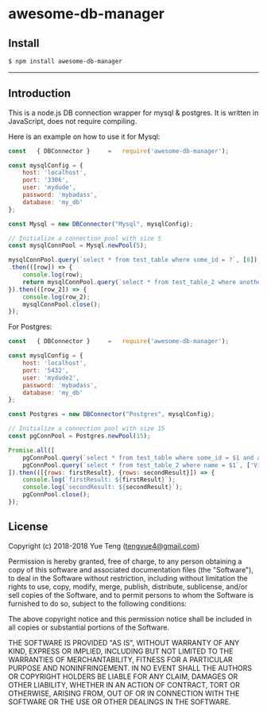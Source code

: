 # awesome-db-manager

## Install

```sh
$ npm install awesome-db-manager
```

---
## Introduction

This is a node.js DB connection wrapper for mysql & postgres. It is written in JavaScript, does not
require compiling.

Here is an example on how to use it for Mysql:

```js
const   { DBConnector }     =   require('awesome-db-manager');

const mysqlConfig = {
    host: 'localhost',
    port: '3306',
    user: 'mydude',
    password: 'mybadass',
    database: 'my_db'
};

const Mysql = new DBConnector("Mysql", mysqlConfig);

// Initialize a connection pool with size 5
const mysqlConnPool = Mysql.newPool(5);

mysqlConnPool.query(`select * from test_table where some_id = ?`, [8])
.then(([row]) => {
    console.log(row);
    return mysqlConnPool.query(`select * from test_table_2 where another_id = ?`, [row.another_id]);
}).then(([row_2]) => {
    console.log(row_2);
    mysqlConnPool.close();
});
```

For Postgres:

```js
const   { DBConnector }     =   require('awesome-db-manager');

const mysqlConfig = {
    host: 'localhost',
    port: '5432',
    user: 'mydude2',
    password: 'mybadass',
    database: 'my_db'
};

const Postgres = new DBConnector("Postgres", mysqlConfig);

// Initialize a connection pool with size 15
const pgConnPool = Postgres.newPool(15);

Promise.all([
    pgConnPool.query(`select * from test_table where some_id = $1 and another_name = $2`, [8, 'Jone']),
    pgConnPool.query(`select * from test_table_2 where name = $1`, ['Victor'])
]).then(([{rows: firstResult}, {rows: secondResult}]) => {
    console.log(`firstResult: ${firstResult}`);
    console.log(`secondResult: ${secondResult}`);
    pgConnPool.close();
});

```


## License

Copyright (c) 2018-2018 Yue Teng (tengyue4@gmail.com)

 Permission is hereby granted, free of charge, to any person obtaining a copy
 of this software and associated documentation files (the "Software"), to deal
 in the Software without restriction, including without limitation the rights
 to use, copy, modify, merge, publish, distribute, sublicense, and/or sell
 copies of the Software, and to permit persons to whom the Software is
 furnished to do so, subject to the following conditions:

 The above copyright notice and this permission notice shall be included in
 all copies or substantial portions of the Software.

 THE SOFTWARE IS PROVIDED "AS IS", WITHOUT WARRANTY OF ANY KIND, EXPRESS OR
 IMPLIED, INCLUDING BUT NOT LIMITED TO THE WARRANTIES OF MERCHANTABILITY,
 FITNESS FOR A PARTICULAR PURPOSE AND NONINFRINGEMENT. IN NO EVENT SHALL THE
 AUTHORS OR COPYRIGHT HOLDERS BE LIABLE FOR ANY CLAIM, DAMAGES OR OTHER
 LIABILITY, WHETHER IN AN ACTION OF CONTRACT, TORT OR OTHERWISE, ARISING FROM,
 OUT OF OR IN CONNECTION WITH THE SOFTWARE OR THE USE OR OTHER DEALINGS IN
 THE SOFTWARE.
